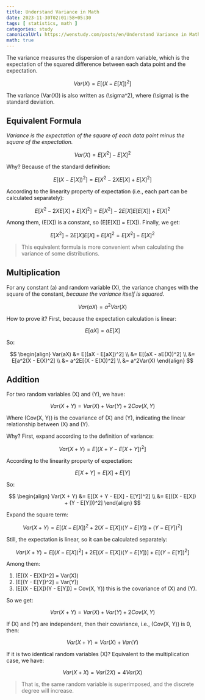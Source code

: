 ```yaml
---
title: Understand Variance in Math
date: 2023-11-30T02:01:58+05:30
tags: [ statistics, math ]
categories: study
canonicalUrl: https://wenstudy.com/posts/en/Understand Variance in Math/
math: true
---
```


The variance measures the dispersion of a random variable, which is the expectation of the squared difference between each data point and the expectation.
<!--more-->

$$
Var(X) = E[(X - E[X])^2]
$$

The variance \(Var(X)\) is also written as \(\sigma^2\), where \(\sigma\) is the standard deviation.

## Equivalent Formula
_Variance is the expectation of the square of each data point minus the square of the expectation._

$$
Var(X) = E[X^2] - E[X]^2
$$

Why? Because of the standard definition:

$$
E[(X - E[X])^2] = E[X^2 - 2XE[X] + E[X]^2]
$$

According to the linearity property of expectation (i.e., each part can be calculated separately):

$$
E[X^2 - 2XE[X] + E[X]^2] = E[X^2] - 2E[X]E[E[X]] + E[X]^2
$$

Among them, \(E[X]\) is a constant, so \(E[E[X]] = E[X]\). Finally, we get:

$$
E[X^2] - 2E[X]E[X] + E[X]^2 = E[X^2] - E[X]^2
$$

> This equivalent formula is more convenient when calculating the variance of some distributions.

## Multiplication

For any constant \(a\) and random variable \(X\), the variance changes with the square of the constant, _because the variance itself is squared_.

$$
Var(aX) = a^2 Var(X)
$$

How to prove it? First, because the expectation calculation is linear:

$$
E[aX] = aE[X]
$$

So:

$$
\begin{align}
Var(aX) &= E[(aX - E[aX])^2] \\
&= E[(aX - aE(X))^2] \\
&= E[a^2(X - E(X)^2] \\
&= a^2E[(X - E(X))^2] \\
&= a^2Var(X)
\end{align}
$$

## Addition

For two random variables \(X\) and \(Y\), we have:

$$
Var(X + Y) = Var(X) + Var(Y) + 2Cov(X, Y)
$$

Where \(Cov(X, Y)\) is the covariance of \(X\) and \(Y\), indicating the linear relationship between \(X\) and \(Y\).

Why? First, expand according to the definition of variance:

$$
Var(X + Y) = E[(X + Y - E[X + Y])^2]
$$

According to the linearity property of expectation:

$$
E[X + Y] = E[X] + E[Y]
$$

So:

$$
\begin{align}
Var(X + Y) &= E[(X + Y - E[X] - E[Y])^2] \\
&= E[((X - E[X]) + (Y - E[Y]))^2]
\end{align}
$$

Expand the square term:

$$
Var(X + Y) = E[(X - E[X])^2 + 2(X - E[X])(Y - E[Y]) + (Y - E[Y])^2]
$$

Still, the expectation is linear, so it can be calculated separately:

$$
Var(X + Y) = E[(X - E[X])^2] + 2E[(X - E[X])(Y - E[Y])] + E[(Y - E[Y])^2]
$$

Among them:
1. \(E[(X - E[X])^2] = Var(X)\)
2. \(E[(Y - E[Y])^2] = Var(Y)\)
3. \(E[(X - E[X])(Y - E[Y])] = Cov(X, Y)\) this is the covariance of \(X\) and \(Y\).

So we get:

$$
Var(X + Y) = Var(X) + Var(Y) + 2Cov(X, Y)
$$

If \(X\) and \(Y\) are independent, then their covariance, i.e., \(Cov(X, Y)\) is 0, then:

$$
Var(X + Y) = Var(X) + Var(Y)
$$

If it is two identical random variables \(X\)? Equivalent to the multiplication case, we have:

$$
Var(X + X) = Var(2X) = 4Var(X)
$$

> That is, the same random variable is superimposed, and the discrete degree will increase.
